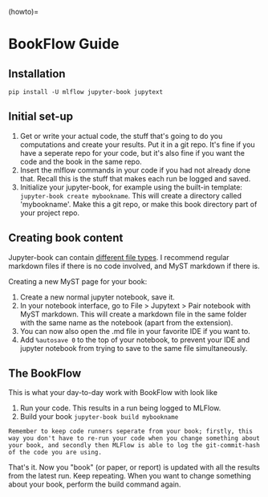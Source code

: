 (howto)=
# BookFlow Guide

## Installation
`pip install -U mlflow jupyter-book jupytext` 

## Initial set-up
1. Get or write your actual code, the stuff that's going to do you computations and create your results. Put it in a git repo. It's fine if you have a seperate repo for your code, but it's also fine if you want the code and the book in the same repo.
2. Insert the mlflow commands in your code if you had not already done that. Recall this is the stuff that makes each run be logged and saved. 
3. Initialize your jupyter-book, for example using the built-in template:
`jupyter-book create mybookname`. This will create a directory called 'mybookname'. Make this a git repo, or make this book directory part of your project repo. 

## Creating book content
Jupyter-book can contain [different file types](https://jupyterbook.org/content-types/index.html). I recommend regular markdown files if there is no code involved, and MyST markdown if there is. 

Creating a new MyST page for your book:
1. Create a new normal jupyter notebook, save it. 
1. In your notebook interface, go to File > Jupytext > Pair notebook with MyST markdown. This will create a markdown file in the same folder with the same name as the notebook (apart from the extension).
1. You can now also open the .md file in your favorite IDE if you want to.  
1. Add `%autosave 0` to the top of your notebook, to prevent your IDE and jupyter notebook from trying to save to the same file simultaneously.

## The BookFlow
This is what your day-to-day work with BookFlow with look like

1. Run your code. This results in a run being logged to MLFlow. 
1. Build your book `jupyter-book build mybookname`

```{tip}
Remember to keep code runners seperate from your book; firstly, this way you don't have to re-run your code when you change something about your book, and secondly then MLFlow is able to log the git-commit-hash of the code you are using. 
```

That's it. Now you "book" (or paper, or report) is updated with all the results from the latest run. Keep repeating. When you want to change something about your book, perform the build command again. 